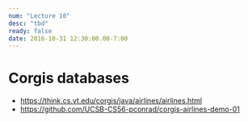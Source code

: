 ```yaml
---
num: "Lecture 10"
desc: "tbd"
ready: false
date: 2016-10-31 12:30:00.00-7:00
---
```



# Corgis databases

* <https://think.cs.vt.edu/corgis/java/airlines/airlines.html>
* <https://github.com/UCSB-CS56-pconrad/corgis-airlines-demo-01>

